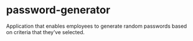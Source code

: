 # password-generator
Application that enables employees to generate random passwords based on criteria that they’ve selected.

